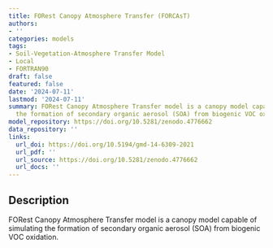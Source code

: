 ```yaml
---
title: FORest Canopy Atmosphere Transfer (FORCAsT)
authors:
- ''
categories: models
tags:
- Soil-Vegetation-Atmosphere Transfer Model
- Local
- FORTRAN90
draft: false
featured: false
date: '2024-07-11'
lastmod: '2024-07-11'
summary: FORest Canopy Atmosphere Transfer model is a canopy model capable of simulating
  the formation of secondary organic aerosol (SOA) from biogenic VOC oxidation.
model_repository: https://doi.org/10.5281/zenodo.4776662
data_repository: ''
links:
  url_doi: https://doi.org/10.5194/gmd-14-6309-2021
  url_pdf: ''
  url_source: https://doi.org/10.5281/zenodo.4776662
  url_docs: ''
---
```


## Description

FORest Canopy Atmosphere Transfer model is a canopy model capable of simulating the formation of secondary organic aerosol (SOA) from biogenic VOC oxidation.

